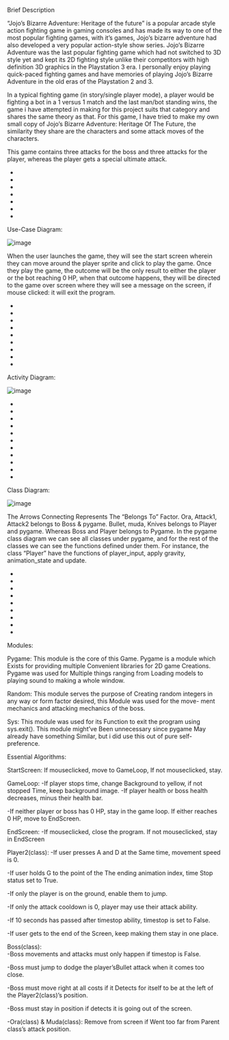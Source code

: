 Brief Description

“Jojo’s Bizarre Adventure: Heritage of the future” is a popular arcade style action fighting game in gaming consoles and has made its way to one of the most popular fighting games, with it’s games, Jojo’s bizarre adventure had also developed a very popular action-style show series. Jojo’s Bizarre Adventure was the last popular fighting game which had not switched to 3D style yet and kept its 2D fighting style unlike their competitors with high definition 3D graphics in the Playstation 3 era. I personally enjoy playing quick-paced fighting games and have memories of playing Jojo’s Bizarre Adventure in the old eras of the Playstation 2 and 3. 

In a typical fighting game (in story/single player mode), a player would be fighting a bot in a 1 versus 1 match and the last man/bot standing wins, the game i have attempted in making for this project suits that category and shares the same theory as that. For this game, I have tried to make my own small copy of Jojo’s Bizarre Adventure: Heritage Of The Future, the similarity they share are the characters and some attack moves of the characters. 

This game contains three attacks for the boss and three attacks for the player, whereas the player gets a special ultimate attack.




-
-
-
-
-
-
-


Use-Case Diagram:

![image](https://user-images.githubusercontent.com/114371673/213071100-e52c69ee-5efb-4284-bcb8-5c827de3e1a0.png)

When the user launches the game, they will see the start screen wherein they can move around the player sprite and click to play the game. Once they play the game, the outcome will be the only result to either the player or the bot reaching 0 HP, when that outcome happens, they will be directed to the game over screen where they will see a message on the screen, if mouse clicked: it will exit the program.

-
-
-
-
-
-
-
-
-

Activity Diagram:

![image](https://user-images.githubusercontent.com/114371673/213071191-5a345c60-6a52-47d0-97bd-3a8e9f82aa9e.png)

-
-
-
-
-
-
-
-
-
-
-

Class Diagram:

![image](https://user-images.githubusercontent.com/114371673/213071354-6e81deec-4168-4fcb-b0ea-397779cab3fc.png)

The Arrows Connecting Represents The “Belongs To” Factor. Ora, Attack1, Attack2 belongs to Boss & pygame. Bullet, muda, Knives belongs to Player and pygame. Whereas Boss and Player belongs to Pygame. In the pygame class diagram we can see all classes under pygame, and for the rest of the classes we can see the functions defined under them. For instance, the class “Player” have the functions of player_input, apply gravity, animation_state and update. 



-
-
-
-
-
-
-
-
-
Modules:

Pygame: 
			This module is the core of this 
			Game. Pygame is a module which
			Exists for providing multiple 
			Convenient libraries for 2D game 
			Creations. Pygame was used for
			Multiple things ranging from 
			Loading models to playing sound
			to making a whole window.

Random:
			This module serves the purpose of 
			Creating random integers in any
			way or form factor desired, this 
			Module was used for the move-
			ment mechanics and attacking
 			mechanics of the boss.

Sys: 
			This module was used for its 
			Function to exit the program using
			sys.exit(). This module might’ve 
			Been unnecessary since pygame
			May already have something 
			Similar, but i did use this out of 
			pure self-preference.


Essential Algorithms:

StartScreen: If mouseclicked, move to GameLoop, If not mouseclicked, stay.

GameLoop: 
-If player stops time, change 
Background to yellow, if not stopped
Time, keep background image.
-If player health or boss health 
decreases, minus their health bar.

-If neither player or boss has 0 HP,
stay in the game loop.
If either reaches 0 HP, move to EndScreen.



EndScreen: 
-If mouseclicked, close the program.
If not mouseclicked, stay in EndScreen



Player2(class): 
-If user presses A and D at the Same time, movement speed is 0.
				
-If user holds G to the point of the
The ending animation index, time Stop status set to True.

-If only the player is on the ground, enable them to jump.

-If only the attack cooldown is 0, player may use their attack ability.

-If 10  seconds has passed after timestop ability, timestop is set to False.

-If user gets to the end of the Screen, keep making them stay in one place.



Boss(class): 		
-Boss movements and attacks must only happen if timestop is False.
			
-Boss must jump to dodge the player’sBullet attack when it comes too close.

-Boss must move right at all costs if it Detects for itself to be at the left of the Player2(class)’s position.
	
-Boss must stay in position if detects it is going out of the screen.

-Ora(class) & Muda(class): Remove from screen if Went too far from Parent class’s attack position.
			



